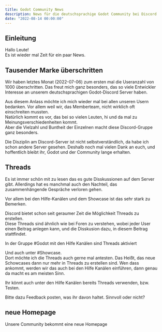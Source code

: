```yaml
---
title: Godot Community News
description: News für die deutschsprachige Godot Community bei Discord
date: "2022-08-14 00:00:00"
---
```


## Einleitung
Hallo Leute!  
Es ist wieder mal Zeit für ein paar News.

## Tausender Marke überschritten
Wir haben letztes Monat (2022-07-06) zum ersten mal die Useranzahl von 1000 überschritten.
Das freut mich ganz besonders, das so viele Entwickler Interesse an unserem deutschsprachigen Godot-Discord Server haben.

Aus diesem Anlass möchte ich mich wieder mal bei allen unseren Usern bedanken.
Vor allem weil wir, das Memberteam, nicht wirklich oft einschreiten mussten.  
Natürlich kommt es vor, das bei so vielen Leuten, hi und da mal zu Meinungsverschiedenheiten kommt.  
Aber die Vielzahl und Buntheit der Einzelnen macht diese Discord-Gruppe ganz besonders.

Die Disziplin am Discord-Server ist nicht selbstverständlich, da habe ich schon andere Server gesehen.
Deshalb noch mal vielen Dank an euch, und hoffentlich bleibt ihr, Godot und der Community lange erhalten.

## Threads
Es ist immer schön mit zu lesen das es gute Disskussionen auf dem Server gibt.
Allerdings hat es manchmal auch den Nachteil, das zusammenhängende Gespräche verloren gehen.  

Vor allem bei den Hilfe-Kanälen und dem Showcase ist das sehr stark zu Bemerken.

Discord bietet schon seit geraumer Zeit die Möglichkeit Threads zu erstellen.  
Diese Threads sind ähnlich wie bei Foren zu verstehen, wobei jeder User einen Beitrag anlegen kann,
und die Disskusion dazu, in diesem Beitrag stattfindet.

In der Gruppe #Godot mit den Hilfe Kanälen sind Threads aktiviert

Und auch unter #Showcase.  
Dort möchte ich die Threads auch gerne mal antesten.
Das Heißt, das neue Schowcases dann nur mehr in Threads zu erstellen sind.
Wen dass ankommt, werden wir das auch bei den Hilfe Kanälen einführen, dann genau da macht es am meisten Sinn.

Ihr könnt auch unter den Hilfe Kanälen bereits Threads verwenden, bzw. Testen.

Bitte dazu Feedback posten, was ihr davon haltet. Sinnvoll oder nicht?

## neue Homepage
Unsere Community bekommt eine neue Homepage
